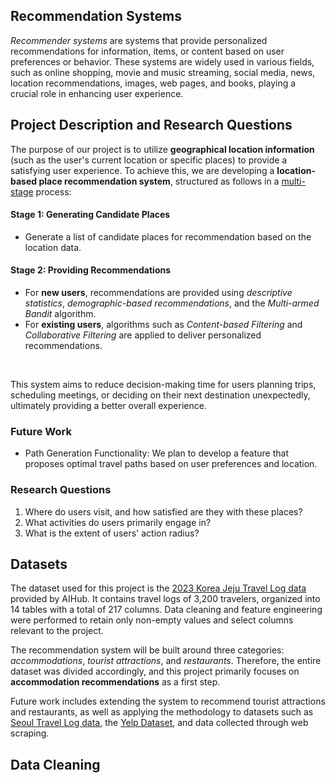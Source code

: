 ## Recommendation Systems
*Recommender systems* are systems that provide personalized recommendations for information, items, or content based on user preferences or behavior. These systems are widely used in various fields, such as online shopping, movie and music streaming, social media, news, location recommendations, images, web pages, and books, playing a crucial role in enhancing user experience.

## Project Description and Research Questions
The purpose of our project is to utilize **geographical location information** (such as the user's current location or specific places) to provide a satisfying user experience. To achieve this, we are developing a **location-based place recommendation system**, structured as follows in a [multi-stage](https://research.google/pubs/deep-neural-networks-for-youtube-recommendations/) process:

#### Stage 1: Generating Candidate Places
* Generate a list of candidate places for recommendation based on the location data.

#### Stage 2: Providing Recommendations
* For **new users**, recommendations are provided using *descriptive statistics*, *demographic-based recommendations*, and the *Multi-armed Bandit* algorithm.
* For **existing users**, algorithms such as *Content-based Filtering* and *Collaborative Filtering* are applied to deliver personalized recommendations.
<br>

This system aims to reduce decision-making time for users planning trips, scheduling meetings, or deciding on their next destination unexpectedly, ultimately providing a better overall experience.

### Future Work
* Path Generation Functionality: We plan to develop a feature that proposes optimal travel paths based on user preferences and location.

### Research Questions
1. Where do users visit, and how satisfied are they with these places?
2. What activities do users primarily engage in?
3. What is the extent of users' action radius?

## Datasets
The dataset used for this project is the [2023 Korea Jeju Travel Log data](https://www.aihub.or.kr/aihubdata/data/view.do?currMenu=&topMenu=&aihubDataSe=data&dataSetSn=71780) provided by AIHub. It contains travel logs of 3,200 travelers, organized into 14 tables with a total of 217 columns. Data cleaning and feature engineering were performed to retain only non-empty values and select columns relevant to the project.

The recommendation system will be built around three categories: *accommodations*, *tourist attractions*, and *restaurants*. Therefore, the entire dataset was divided accordingly, and this project primarily focuses on **accommodation recommendations** as a first step.

Future work includes extending the system to recommend tourist attractions and restaurants, as well as applying the methodology to datasets such as [Seoul Travel Log data](https://www.aihub.or.kr/aihubdata/data/view.do?currMenu=&topMenu=&aihubDataSe=data&dataSetSn=71776), the [Yelp Dataset](https://www.yelp.com/dataset), and data collected through web scraping.

## Data Cleaning
